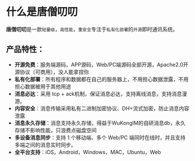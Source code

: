 # 什么是唐僧叨叨

**唐僧叨叨**是一款`轻量级`，`高性能`，`重安全`专注于`私有化部署`的`开源`即时通讯系统。

## 产品特性：

- **开源免费**：服务端源码，APP源码，Web/PC端源码全部开源，Apache2.0开源协议（可商用），没人能拿捏你
- **私有化部署**：所有程序和数据都在自己的服务器上，不用担心数据泄露，不用担心数据被用于其他用途
- **消息必达**：采用 tcp + ack机制，保证消息必达，支持离线消息，支持消息漫游。
- **内容安全**：消息传输采用私有二进制加密协议、DH+流式加密，防止消息内容泄露
- **消息永久存储**：消息支持永久存储，得益于WuKongIM的自研消息db，永久存储不影响性能，只浪费点磁盘空间
- **多设备消息同步**：支持 1 个移动端、多个 Web/PC 端同时在线时，并且支持多端之间的消息实时同步。
- **全平台支持**：iOS，Android，Windows，MAC，Ubuntu，Web
